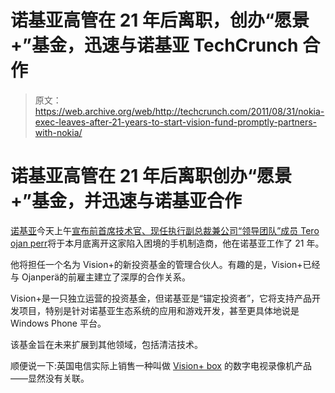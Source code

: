 # 诺基亚高管在 21 年后离职，创办“愿景+”基金，迅速与诺基亚 TechCrunch 合作

> 原文：<https://web.archive.org/web/http://techcrunch.com/2011/08/31/nokia-exec-leaves-after-21-years-to-start-vision-fund-promptly-partners-with-nokia/>

# 诺基亚高管在 21 年后离职创办“愿景+”基金，并迅速与诺基亚合作

[诺基亚](https://web.archive.org/web/20230204121926/http://crunchbase.com/company/nokia)今天上午[宣布](https://web.archive.org/web/20230204121926/http://www.marketwire.com/press-release/tero-ojanpera-to-leave-nokia-helsinki-nok1v-1555559.htm)[前首席技术官、现任执行副总裁兼公司“领导团队”成员 Tero ojan perr](https://web.archive.org/web/20230204121926/http://www.nokia.com/about-nokia/corporate-governance/nokia-leadership-team/dr-tero-ojanpera)将于本月底离开这家陷入困境的手机制造商，他在诺基亚工作了 21 年。

他将担任一个名为 Vision+的新投资基金的管理合伙人。有趣的是，Vision+已经与 Ojanperä的前雇主建立了深厚的合作关系。

Vision+是一只独立运营的投资基金，但诺基亚是“锚定投资者”，它将支持产品开发项目，特别是针对诺基亚生态系统的应用和游戏开发，甚至更具体地说是 Windows Phone 平台。

该基金旨在未来扩展到其他领域，包括清洁技术。

顺便说一下:英国电信实际上销售一种叫做 [Vision+ box](https://web.archive.org/web/20230204121926/http://www.productsandservices.bt.com/consumerProducts/displayTopic.do?topicId=24693) 的数字电视录像机产品——显然没有关联。
